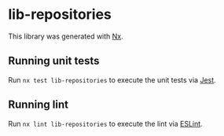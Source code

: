 # lib-repositories

This library was generated with [Nx](https://nx.dev).

## Running unit tests

Run `nx test lib-repositories` to execute the unit tests via [Jest](https://jestjs.io).

## Running lint

Run `nx lint lib-repositories` to execute the lint via [ESLint](https://eslint.org/).
